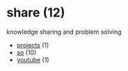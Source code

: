 # share (12)
knowledge sharing and problem solving

+ [projects](projects/README.md) (1)
+ [so](so/README.md) (10)
+ [youtube](youtube/README.md) (1)
